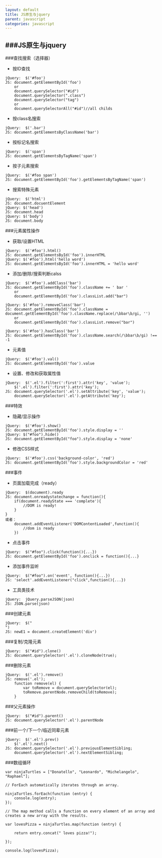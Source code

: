 ```yaml
---
layout: default
title: JS原生与jquery
parent: javascript
categories: javascript
---
```


###JS原生与jquery
---

###查找搜索（选择器）

- 按ID查找
<pre><code>jQuery:	$('#foo')
JS:	document.getElementById('foo')
	or
	document.querySelector("#id")
	document.querySelector(".class")
	document.querySelector("tag")
	or
	document.querySelectorAll("#id")//all childs
</code></pre>

- 按class名搜索
<pre><code>jQuery:	$('.bar')
JS:	document.getElementsByClassName('bar')
</code></pre>

- 按标记名搜索
<pre><code>jQuery:	$('span')
JS:	document.getElementsByTagName('span')
</code></pre>

- 按子元素搜索
<pre><code>jQuery:	$('#foo span')
JS:	document.getElementById('foo').getElementsByTagName('span')
</code></pre>

- 搜索特殊元素
<pre><code>jQuery:	$('html')
JS:	document.docuentElement
jQuery:	$('head')
JS:	document.head
jQuery:	$('body')
JS:	document.body
</code></pre>

###元素属性操作

- 获取/设置HTML
<pre><code>jQuery:	$('#foo').html()
JS:	document.getElementsById('foo').innerHTML
jQuery:	$('#foo').html('hello word')
JS:	document.getElementsById('foo').innerHTML = 'hello word'
</code></pre>

- 添加/删除/搜索判断calss
<pre><code>jQuery:	$('#foo').addClass('bar')
JS:	document.getElementById('foo').className += ' bar '
	or
	document.getElementById('foo').classList.add("bar")

jQuery:	$('#foo').removeClass('bar')
JS:	document.getElementById('foo').className = document.getElementById('foo').className.replace(/\bbar\b/gi, '')
	or
	document.getElementById('foo').classList.remove("bar")

jQuery:	$('#foo').hasClass('bar')
JS:	document.getElementById('foo').className.search(/\bbar\b/gi) !== -1
</code></pre>

- 元素值
<pre><code>jQuery:	$('#foo').val()
JS:	document.getElementById('foo').value
</code></pre>

- 设置、修改和获取属性值
<pre><code>jQuery:	$('.el').filter(':first').attr('key', 'value');
	$('.el').filter(':first').attr('key');
JS:	document.querySelector('.el').setAttribute('key', 'value');
	document.querySelector('.el').getAttribute('key');
</code></pre>

###特效

- 隐藏/显示操作
<pre><code>jQuery:	$('#foo').show()
JS:	document.getElementById('foo').style.display = ''
jQuery:	$("#foo").hide()
JS:	document.getElementById("foo").style.display = 'none'
</code></pre>

- 修改CSS样式
<pre><code>jQuery:	$('#foo').css('background-color', 'red')
JS:	document.getElementById('foo').style.backgroundColor = 'red'
</code></pre>

###事件

- 页面加载完成（ready）
<pre><code>jQuery:	$(document).ready
JS:	document.onreadystatechange = function(){
	if(document.readyState === 'complete'){
		//DOM is ready!
	}
}
或者：
	document.addEventListener('DOMContentLoaded',function(){
		//dom is ready
	})
</code></pre>

- 点击事件
<pre><code>jQuery:	$("#foo").click(function(){...})
JS:	document.getElementById('foo').onclick = function(){...}
</code></pre>

- 添加事件监听
<pre><code>jQuery:	$("#foo").on('event', function(){...})
JS:	'select'.addEventListener("click",function(){...})
</code></pre>

- 工具类技术
<pre><code>jQuery:	jQuery.parseJSON(json)
JS:	JSON.parse(json)
</code></pre>

###创建元素
<pre><code>jQuery:	$("<div/>")
JS:	newE1 = document.createElement('div')
</code></pre>

###复制/克隆元素
<pre><code>jQuery:	$("#id").clone()
JS:	document.querySelector('.el').cloneNode(true);
</code></pre>

###删除元素
<pre><code>jQuery:	$('.el').remove()
JS:	remove('.el');
	function remove(el) {
		var toRemove = document.querySelector(el);
		toRemove.parentNode.removeChild(toRemove);
	}
</code></pre>

###父元素操作
<pre><code>jQuery:	$("#id").parent()
JS:	document.querySelector('.el').parentNode
</code></pre>

###前一个/下一个/临近同辈元素
<pre><code>jQuery:	$('.el').prev()
	$('.el').next()
JS:	document.querySelector('.el').previousElementSibling;
	document.querySelector('.el').nextElementSibling;
</code></pre>

###数组循环
<pre><code>var ninjaTurtles = ["Donatello", "Leonardo", "Michelangelo", "Raphael"];

// ForEach automatically iterates through an array.

ninjaTurtles.forEach(function (entry) {
    console.log(entry);
});

// The map method calls a function on every element of an array and creates a new array with the results.

var lovesPizza = ninjaTurtles.map(function (entry) {

    return entry.concat(" loves pizza!");

});

console.log(lovesPizza);
</code></pre>
